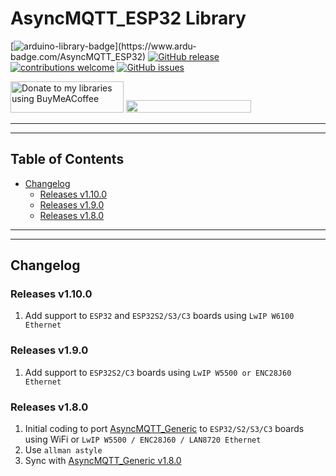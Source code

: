 # AsyncMQTT_ESP32 Library

[![arduino-library-badge](https://www.ardu-badge.com/badge/AsyncMQTT_ESP32.svg?)](https://www.ardu-badge.com/AsyncMQTT_ESP32)
[![GitHub release](https://img.shields.io/github/release/khoih-prog/AsyncMQTT_ESP32.svg)](https://github.com/khoih-prog/AsyncMQTT_ESP32/releases)
[![contributions welcome](https://img.shields.io/badge/contributions-welcome-brightgreen.svg?style=flat)](#Contributing)
[![GitHub issues](https://img.shields.io/github/issues/khoih-prog/AsyncMQTT_ESP32.svg)](http://github.com/khoih-prog/AsyncMQTT_ESP32/issues)


<a href="https://www.buymeacoffee.com/khoihprog6" title="Donate to my libraries using BuyMeACoffee"><img src="https://cdn.buymeacoffee.com/buttons/v2/default-yellow.png" alt="Donate to my libraries using BuyMeACoffee" style="height: 50px !important;width: 181px !important;" ></a>
<a href="https://www.buymeacoffee.com/khoihprog6" title="Donate to my libraries using BuyMeACoffee"><img src="https://img.shields.io/badge/buy%20me%20a%20coffee-donate-orange.svg?logo=buy-me-a-coffee&logoColor=FFDD00" style="height: 20px !important;width: 200px !important;" ></a>

---
---

## Table of Contents

* [Changelog](#changelog)
  * [Releases v1.10.0](#releases-v1100)
  * [Releases v1.9.0](#releases-v190)
  * [Releases v1.8.0](#releases-v180)

---
---

## Changelog

### Releases v1.10.0

1. Add support to `ESP32` and `ESP32S2/S3/C3` boards using `LwIP W6100 Ethernet`

### Releases v1.9.0

1. Add support to `ESP32S2/C3` boards using `LwIP W5500 or ENC28J60 Ethernet`

### Releases v1.8.0

1. Initial coding to port [AsyncMQTT_Generic](https://github.com/khoih-prog/AsyncMQTT_Generic) to `ESP32/S2/S3/C3` boards using WiFi or `LwIP W5500 / ENC28J60 / LAN8720 Ethernet`
2. Use `allman astyle`
3. Sync with [AsyncMQTT_Generic v1.8.0](https://github.com/khoih-prog/AsyncMQTT_Generic)
